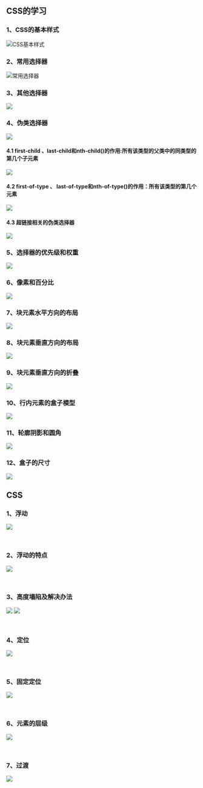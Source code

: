 
&nbsp;
## **CSS的学习**
### **1、CSS的基本样式**
![CSS基本样式](../img/CSS基本样式.png)

 
### **2、常用选择器**
![常用选择器](../img/常用选择器.png)


### **3、其他选择器**
![](../img/其他选择器.png)


### **4、伪类选择器**
![](../img/伪类选择器.png)
#### **4.1 first-child 、last-child和nth-child()的作用:所有该类型的父类中的同类型的第几个子元素**
![](../img/各种child的作用.png) 
#### **4.2 first-of-type 、 last-of-type和nth-of-type()的作用：所有该类型的第几个元素**
![](../img/各种type的作用.png)
#### **4.3 超链接相关的伪类选择器**
![](../img/超链接相关的伪类选择器.png)

### **5、选择器的优先级和权重**
![](../img/选择器的优先级和权重.png)

### **6、像素和百分比**
![](../img/像素和百分比.png)

### **7、块元素水平方向的布局**
![](../img/块元素水平方向的布局.png)

### **8、块元素垂直方向的布局**
![](../img/块元素垂直方向的布局.png)

### **9、块元素垂直方向的折叠**
![](../img/块元素垂直方向的折叠.png)

### **10、行内元素的盒子模型**
![](../img/行内元素的盒子模型.png)

### **11、轮廓阴影和圆角**
![](../img/轮廓阴影和圆角.png)

### **12、盒子的尺寸**
![](../img/盒子的尺寸.png)

## **CSS**

### **1、浮动**
![](../img/浮动.png)

&nbsp;

### **2、浮动的特点**
![](../img/浮动的特点.png)

&nbsp;

### **3、高度塌陷及解决办法**
![](../img/高度塌陷问题.jpg)
![](../img/高度塌陷解决方案.jpg)

&nbsp;

### **4、定位**
![](../img/定位.jpg)

&nbsp;

### **5、固定定位**
![](../img/固定定位.jpg)

&nbsp;

### **6、元素的层级**
![](../img/元素的层级.jpg)

&nbsp;

### **7、过渡**
![](../img/过渡.jpg) 
